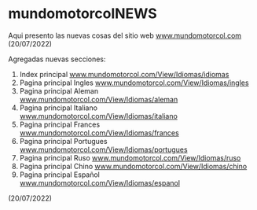 # mundomotorcolNEWS
Aqui presento las nuevas cosas del sitio web www.mundomotorcol.com (20/07/2022)


Agregadas nuevas secciones:

1. Index principal www.mundomotorcol.com/View/Idiomas/idiomas
2. Pagina principal Ingles www.mundomotorcol.com/View/Idiomas/ingles
3. Pagina principal Aleman www.mundomotorcol.com/View/Idiomas/aleman
4. Pagina principal Italiano www.mundomotorcol.com/View/Idiomas/italiano
5. Pagina principal Frances www.mundomotorcol.com/View/Idiomas/frances
6. Pagina principal Portugues www.mundomotorcol.com/View/Idiomas/portugues
7. Pagina principal Ruso www.mundomotorcol.com/View/Idiomas/ruso
8. Pagina principal Chino www.mundomotorcol.com/View/Idiomas/chino
9. Pagina principal Español www.mundomotorcol.com/View/Idiomas/espanol

(20/07/2022)
